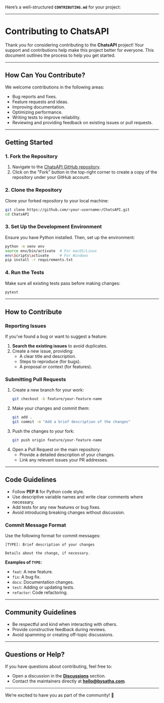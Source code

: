 Here’s a well-structured **`CONTRIBUTING.md`** for your project:  

---

# Contributing to ChatsAPI

Thank you for considering contributing to the **ChatsAPI** project! Your support and contributions help make this project better for everyone. This document outlines the process to help you get started.

---

## How Can You Contribute?

We welcome contributions in the following areas:
- Bug reports and fixes.
- Feature requests and ideas.
- Improving documentation.
- Optimizing performance.
- Writing tests to improve reliability.
- Reviewing and providing feedback on existing issues or pull requests.

---

## Getting Started

### 1. Fork the Repository
1. Navigate to the [ChatsAPI GitHub repository](https://github.com/chatsapi/ChatsAPI).
2. Click on the "Fork" button in the top-right corner to create a copy of the repository under your GitHub account.

### 2. Clone the Repository
Clone your forked repository to your local machine:
```bash
git clone https://github.com/<your-username>/ChatsAPI.git
cd ChatsAPI
```

### 3. Set Up the Development Environment
Ensure you have Python installed. Then, set up the environment:
```bash
python -m venv env
source env/bin/activate  # For macOS/Linux
env\Scripts\activate     # For Windows
pip install -r requirements.txt
```

### 4. Run the Tests
Make sure all existing tests pass before making changes:
```bash
pytest
```

---

## How to Contribute

### Reporting Issues
If you’ve found a bug or want to suggest a feature:
1. **Search the existing issues** to avoid duplicates.
2. Create a new issue, providing:
   - A clear title and description.
   - Steps to reproduce (for bugs).
   - A proposal or context (for features).

### Submitting Pull Requests
1. Create a new branch for your work:
   ```bash
   git checkout -b feature/your-feature-name
   ```
2. Make your changes and commit them:
   ```bash
   git add .
   git commit -m "Add a brief description of the changes"
   ```
3. Push the changes to your fork:
   ```bash
   git push origin feature/your-feature-name
   ```
4. Open a Pull Request on the main repository:
   - Provide a detailed description of your changes.
   - Link any relevant issues your PR addresses.

---

## Code Guidelines

- Follow **PEP 8** for Python code style.
- Use descriptive variable names and write clear comments where necessary.
- Add tests for any new features or bug fixes.
- Avoid introducing breaking changes without discussion.

### Commit Message Format
Use the following format for commit messages:
```
[TYPE]: Brief description of your changes

Details about the change, if necessary.
```

**Examples of `TYPE`:**
- `feat`: A new feature.
- `fix`: A bug fix.
- `docs`: Documentation changes.
- `test`: Adding or updating tests.
- `refactor`: Code refactoring.

---

## Community Guidelines

- Be respectful and kind when interacting with others.
- Provide constructive feedback during reviews.
- Avoid spamming or creating off-topic discussions.

---

## Questions or Help?

If you have questions about contributing, feel free to:
- Open a discussion in the **[Discussions](https://github.com/chatsapi/ChatsAPI/discussions)** section.
- Contact the maintainers directly at **[hello@bysatha.com](mailto:hello@bysatha.com)**.

---

We’re excited to have you as part of the community! 🎉
